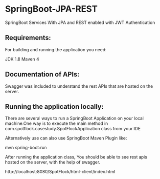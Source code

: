 # SpringBoot-JPA-REST
SpringBoot Services With JPA and REST enabled with JWT Authentication

## Requirements:

For building and running the application you need:

JDK 1.8
Maven 4

## Documentation of APIs:

Swagger was included to understand the rest APIs that are hosted on the server.


## Running the application locally:

There are several ways to run a SpringBoot Application on your local machine.One way is to execute the main method in com.spotflock.casestudy.SpotFlockApplication class from your IDE

Alternatively use can also use SpringBoot Maven Plugin like: 

mvn spring-boot:run

After running the application class, You should be able to see rest apis hosted on the server, with the help of swagger.

http://localhost:8080/SpotFlock/html-client/index.html







